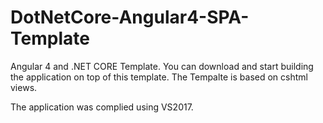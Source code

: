 # DotNetCore-Angular4-SPA-Template

Angular 4 and .NET CORE Template. You can download and start building the application on top of this template.
The Tempalte is based on cshtml views. 

The application was complied using VS2017. 


